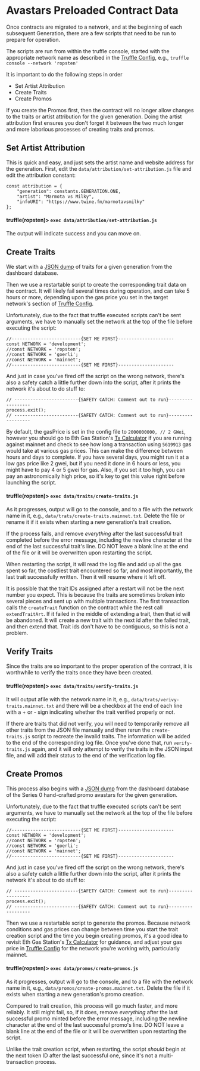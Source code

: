 # Avastars Preloaded Contract Data
Once contracts are migrated to a network, and at the beginning of each subsequent Generation, 
there are a few scripts that need to be run to prepare for operation. 

The scripts are run from within the truffle console, started with the appropriate network name 
as described in the [Truffle Config](../truffle.js), e.g., `truffle console --network 'ropsten'`

It is important to do the following steps in order
* Set Artist Attribution
* Create Traits
* Create Promos

If you create the Promos first, then the contract will no longer allow changes to the traits
or artist attribution for the given generation. Doing the artist attribution first ensures
you don't forget it between the two much longer and more laborious processes of creating 
traits and promos.


## Set Artist Attribution
This is quick and easy, and just sets the artist name and website address for the generation.
First, edit the `data/attribution/set-attribution.js` file and edit the attribution constant:
```
const attribution = {
    "generation": constants.GENERATION.ONE,
    "artist": "Marmota vs Milky",
    "infoURI": "https://www.twine.fm/marmotavsmilky"
};
```

#### truffle(ropsten)> `exec data/attribution/set-attribution.js`

The output will indicate success and you can move on.

## Create Traits
We start with a [JSON dump](traits/create-traits.json) of traits for a given generation from the 
dashboard database.

Then we use a restartable script to create the corresponding trait data on the contract. It will 
likely fail several times during operation, and can take 5 hours or more, depending upon the gas 
price you set in the target network's section of [Truffle Config](../truffle.js).
 
Unfortunately, due to the fact that truffle executed scripts can't be sent arguments, we have
to manually set the network at the top of the file before executing the script:

```
//--------------------------{SET ME FIRST}---------------------
const NETWORK = 'development';
//const NETWORK = 'ropsten';
//const NETWORK = 'goerli';
//const NETWORK = 'mainnet';
//--------------------------{SET ME FIRST}---------------------
```

And just in case you've fired off the script on the wrong network, there's also a safety catch 
a little further down into the script, after it prints the network it's about to do stuff to:

```
// ------------------------{SAFETY CATCH: Comment out to run}------------------
process.exit();
// ------------------------{SAFETY CATCH: Comment out to run}------------------
```

By default, the gasPrice is set in the config file to `2000000000, // 2 GWei`, however you should
go to Eth Gas Station's [Tx Calculator](https://ethgasstation.info/calculatorTxV.php) if you are
running against mainnet and check to see how long a transaction using `5619913` gas would take
at various gas prices. This can make the difference between hours and days to complete. If you
have several days, you might run it at a low gas price like 2 gwei, but if you need it done in 
6 hours or less, you might have to pay 4 or 5 gwei for gas. Also, if you set it too high, you 
can pay an astronomically high price, so it's key to get this value right before launching the
script.

#### truffle(ropsten)> `exec data/traits/create-traits.js`

As it progresses, output will go to the console, and to a file with the network name in it,
e.g., `data/trats/create-traits.mainnet.txt`. Delete the file or rename it if it exists when 
starting a new generation's trait creation.

If the process fails, and remove *everything* after the last successful trait completed before
the error message, including the newline character at the end of the last successful trait's line.
DO NOT leave a blank line at the end of the file or it will be overwritten upon restarting the 
script. 

When restarting the script, it will read the log file and add up all the gas spent so far, the
costliest trait encountered so far, and most importantly, the last trait successfully written.
Then it will resume where it left off.

It is possible that the trait IDs assigned after a restart will not be the next number you expect.
This is because the traits are sometimes broken into several pieces and sent up with multiple
transactions. The first transaction calls the `createTrait` function on the contract while the
rest call `extendTraitArt`. If it failed in the middle of extending a trait, then that id will
be abandoned. It will create a new trait with the next id after the failed trait, and then extend
that. Trait ids don't have to be contiguous, so this is not a problem. 

## Verify Traits
Since the traits are so important to the proper operation of the contract, it is worthwhile to 
verify the traits once they have been created.

#### truffle(ropsten)> `exec data/traits/verify-traits.js`

It will output afile with the network name in it, e.g., `data/trats/verivy-traits.mainnet.txt`
and there will be a checkbox at the end of each line with a + or - sign indicating whether
the trait verified properly or not.

If there are traits that did not verify, you will need to temporarily remove all other traits
from the JSON file manually and then rerun the `create-traits.js` script to recreate the invalid
traits. The information will be added to the end of the corresponding log file. Once you've done
that, run `verify-traits.js` again, and it will only attempt to verify the traits in the JSON
input file, and will add their status to the end of the verification log file.

## Create Promos
This process also begins with a [JSON dump](promos/create-promos.json) from the dashboard
database of the Series 0 hand-crafted promo avastars for the given generation. 

Unfortunately, due to the fact that truffle executed scripts can't be sent arguments, we have
to manually set the network at the top of the file before executing the script:

```
//--------------------------{SET ME FIRST}---------------------
const NETWORK = 'development';
//const NETWORK = 'ropsten';
//const NETWORK = 'goerli';
//const NETWORK = 'mainnet';
//--------------------------{SET ME FIRST}---------------------
```

And just in case you've fired off the script on the wrong network, there's also a safety catch 
a little further down into the script, after it prints the network it's about to do stuff to:

```
// ------------------------{SAFETY CATCH: Comment out to run}------------------
process.exit();
// ------------------------{SAFETY CATCH: Comment out to run}------------------
```

Then we use a restartable script to generate the promos. Because network conditions and gas
prices can change between time you start the trait creation script and the time you begin creating
promos, it's a good idea to revisit Eth Gas Station's [Tx Calculator](https://ethgasstation.info/calculatorTxV.php)
for guidance, and adjust your gas price in [Truffle Config](../truffle.js) for the network you're
working with, particularly mainnet.

#### truffle(ropsten)> `exec data/promos/create-promos.js`

As it progresses, output will go to the console, and to a file with the network name in it,
e.g., `data/promos/create-promos.mainnet.txt`. Delete the file if it exists when starting a new
generation's promo creation.

Compared to trait creation, this process will go much faster, and more reliably. It still might
fail, so, if it does, remove *everything* after the last successful promo minted before
the error message, including the newline character at the end of the last successful promo's line.
DO NOT leave a blank line at the end of the file or it will be overwritten upon restarting the 
script. 

Unlike the trait creation script, when restarting, the script *should* begin at the next token ID
after the last successful one, since it's not a multi-transaction process.